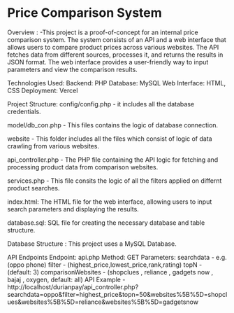 # Price Comparison System
Overview :
-This project is a proof-of-concept for an internal price comparison system. The system consists of an API and a web interface that allows users to compare product prices across various websites. The API fetches data from different sources, processes it, and returns the results in JSON format. The web interface provides a user-friendly way to input parameters and view the comparison results.

Technologies Used:
Backend: PHP
Database: MySQL
Web Interface: HTML, CSS
Deployment: Vercel

Project Structure:
config/config.php - it includes all the database credentials.

model/db_con.php - This files contains the logic of database connection.

website - This folder includes all the files which consist of logic of data crawling from various websites.

api_controller.php - The PHP file containing the API logic for fetching and processing product data from comparison websites.

services.php - This file consits the logic of all the filters applied on differnt product searches.

index.html: The HTML file for the web interface, allowing users to input search parameters and displaying the results.

database.sql: SQL file for creating the necessary database and table structure.


Database Structure :
This project uses a MySQL Database.

API Endpoints
Endpoint: api.php
Method: GET
Parameters:
searchdata - e.g.(oppo phone)
filter - (highest_price,lowest_price,rank,rating)
topN - (default: 3)
comparisonWebsites - (shopclues , reliance , gadgets now , bajaj , oxygen, default: all)
API Example - http://localhost/durianpay/api_controller.php?searchdata=oppo&filter=highest_price&topn=50&websites%5B%5D=shopclues&websites%5B%5D=reliance&websites%5B%5D=gadgetsnow

